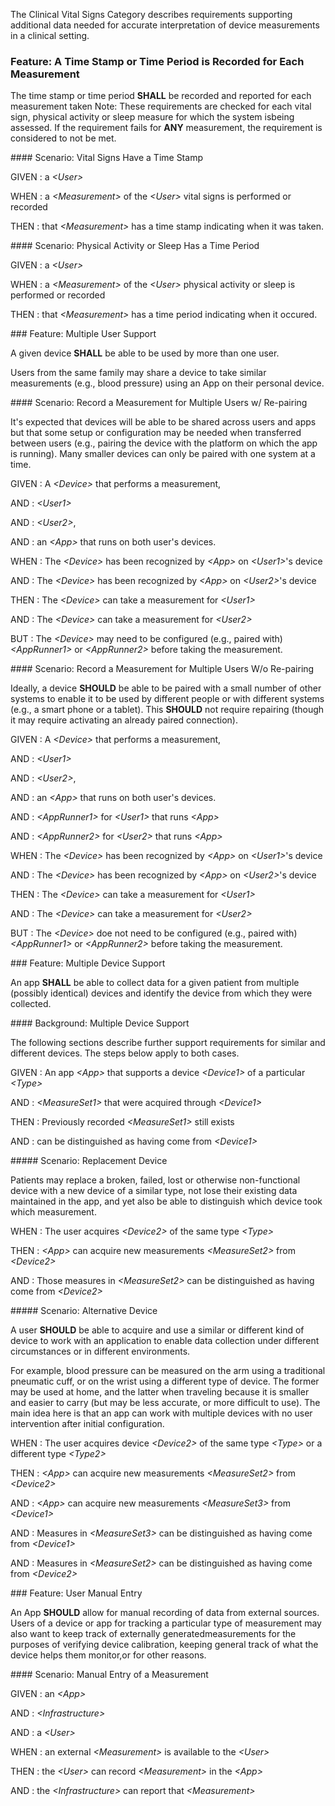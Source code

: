 The Clinical Vital Signs Category describes requirements supporting additional data needed for
accurate interpretation of device measurements in a clinical setting.
<span id='a-time-stamp-or-time-period-is-recorded-for-each-measurement'/>
### <span class='glyphicon text-success glyphicon-phone'/> <span class='glyphicon text-success glyphicon-dashboard'/> <span class='glyphicon text-success glyphicon-cloud'/> Feature: A Time Stamp or Time Period is Recorded for Each Measurement

The time stamp or time period **SHALL** be recorded and reported for each measurement taken
Note: These requirements are checked for each vital sign, physical activity or sleep measure for which the system isbeing assessed.  If the requirement fails for **ANY** measurement, the requirement is considered to not be met.


<span id='vital-signs-have-a-time-stamp'/>
#### <span class='glyphicon text-success glyphicon-phone'/> <span class='glyphicon text-success glyphicon-dashboard'/> <span class='glyphicon text-success glyphicon-cloud'/> Scenario: Vital Signs Have a Time Stamp


GIVEN
: a <i>&lt;User&gt;</i>

WHEN
: a <i>&lt;Measurement&gt;</i> of the <i>&lt;User&gt;</i> vital signs is performed or recorded

THEN
: that <i>&lt;Measurement&gt;</i> has a time stamp indicating when it was taken.


<span id='physical-activity-or-sleep-has-a-time-period'/>
#### <span class='glyphicon text-success glyphicon-phone'/> <span class='glyphicon text-success glyphicon-dashboard'/> <span class='glyphicon text-success glyphicon-cloud'/> Scenario: Physical Activity or Sleep Has a Time Period


GIVEN
: a <i>&lt;User&gt;</i>

WHEN
: a <i>&lt;Measurement&gt;</i> of the <i>&lt;User&gt;</i> physical activity or sleep is performed or recorded

THEN
: that <i>&lt;Measurement&gt;</i> has a time period indicating when it occured.


<span id='multiple-user-support'/>
### <span class='glyphicon glyphicon-phone'/> <span class='glyphicon glyphicon-dashboard'/> Feature: Multiple User Support

A given device **SHALL** be able to be used by more than one user.

Users from the same family may share a device to take similar measurements (e.g., blood pressure) using
an App on their personal device.


<span id='record-a-measurement-for-multiple-users-w/-re-pairing'/>
#### <span class='glyphicon text-success glyphicon-phone'/> <span class='glyphicon text-success glyphicon-dashboard'/> Scenario: Record a Measurement for Multiple Users w/ Re-pairing

It's expected that devices will be able to be shared across users and apps
but that some setup or configuration may be needed when transferred between
users (e.g., pairing the device with the platform on which the app is running).
Many smaller devices can only be paired with one system at a time.

GIVEN
: A <i>&lt;Device&gt;</i> that performs a measurement,

   AND
   : <i>&lt;User1&gt;</i>

   AND
   : <i>&lt;User2&gt;</i>,

   AND
   : an <i>&lt;App&gt;</i> that runs on both user's devices.

WHEN
: The <i>&lt;Device&gt;</i> has been recognized by <i>&lt;App&gt;</i> on <i>&lt;User1&gt;</i>'s device

   AND
   : The <i>&lt;Device&gt;</i> has been recognized by <i>&lt;App&gt;</i> on <i>&lt;User2&gt;</i>'s device

THEN
: The <i>&lt;Device&gt;</i> can take a measurement for <i>&lt;User1&gt;</i>

   AND
   : The <i>&lt;Device&gt;</i> can take a measurement for <i>&lt;User2&gt;</i>

BUT
: The <i>&lt;Device&gt;</i> may need to be configured (e.g., paired with) <i>&lt;AppRunner1&gt;</i> or <i>&lt;AppRunner2&gt;</i> before taking the measurement.


<span id='record-a-measurement-for-multiple-users-w/o-re-pairing'/>
#### <span class='glyphicon text-info glyphicon-phone'/> <span class='glyphicon text-info glyphicon-dashboard'/> Scenario: Record a Measurement for Multiple Users W/o Re-pairing

Ideally, a device **SHOULD** be able to be paired with a small number
of other systems to enable it to be used by different people or
with different systems (e.g., a smart phone or a tablet). This
**SHOULD** not require repairing (though it may require activating
an already paired connection).

GIVEN
: A <i>&lt;Device&gt;</i> that performs a measurement,

   AND
   : <i>&lt;User1&gt;</i>

   AND
   : <i>&lt;User2&gt;</i>,

   AND
   : an <i>&lt;App&gt;</i> that runs on both user's devices.

   AND
   : <i>&lt;AppRunner1&gt;</i> for <i>&lt;User1&gt;</i> that runs <i>&lt;App&gt;</i>

   AND
   : <i>&lt;AppRunner2&gt;</i> for <i>&lt;User2&gt;</i> that runs <i>&lt;App&gt;</i>

WHEN
: The <i>&lt;Device&gt;</i> has been recognized by <i>&lt;App&gt;</i> on <i>&lt;User1&gt;</i>'s device

   AND
   : The <i>&lt;Device&gt;</i> has been recognized by <i>&lt;App&gt;</i> on <i>&lt;User2&gt;</i>'s device

THEN
: The <i>&lt;Device&gt;</i> can take a measurement for <i>&lt;User1&gt;</i>

   AND
   : The <i>&lt;Device&gt;</i> can take a measurement for <i>&lt;User2&gt;</i>

BUT
: The <i>&lt;Device&gt;</i> doe not need to be configured (e.g., paired with) <i>&lt;AppRunner1&gt;</i> or <i>&lt;AppRunner2&gt;</i> before taking the measurement.


<span id='multiple-device-support'/>
### <span class='glyphicon glyphicon-phone'/> <span class='glyphicon glyphicon-dashboard'/> Feature: Multiple Device Support

An app **SHALL** be able to collect data for a given patient
from multiple (possibly identical) devices and identify the device from
which they were collected.


<span id='multiple-device-support'/>
#### Background: Multiple Device Support

The following sections describe further support requirements for similar
and different devices.  The steps below apply to both cases.

GIVEN
: An app <i>&lt;App&gt;</i> that supports a device <i>&lt;Device1&gt;</i> of a particular <i>&lt;Type&gt;</i>

   AND
   : <i>&lt;MeasureSet1&gt;</i> that were acquired through <i>&lt;Device1&gt;</i>

THEN
: Previously recorded <i>&lt;MeasureSet1&gt;</i> still exists

   AND
   : can be distinguished as having come from <i>&lt;Device1&gt;</i>


<span id='replacement-device'/>
##### <span class='glyphicon text-success glyphicon-phone'/> <span class='glyphicon text-success glyphicon-dashboard'/> Scenario: Replacement Device

Patients may replace a broken, failed, lost or otherwise non-functional
device with a new device of a similar type, not lose their existing data maintained
in the app, and yet also be able to distinguish which device took which measurement.

WHEN
: The user acquires <i>&lt;Device2&gt;</i> of the same type <i>&lt;Type&gt;</i>

THEN
: <i>&lt;App&gt;</i> can acquire new measurements <i>&lt;MeasureSet2&gt;</i> from <i>&lt;Device2&gt;</i>

   AND
   : Those measures in <i>&lt;MeasureSet2&gt;</i> can be distinguished as having come from <i>&lt;Device2&gt;</i>


<span id='alternative-device'/>
##### <span class='glyphicon text-info glyphicon-phone'/> <span class='glyphicon text-info glyphicon-dashboard'/> Scenario: Alternative Device

A user **SHOULD** be able to acquire and use a similar or different kind
of device to work with an application to enable data collection
under different circumstances or in different environments.

For example, blood pressure can be measured
on the arm using a traditional pneumatic cuff, or on the wrist using a
different type of device.  The former may be used at home, and the latter
when traveling because it is smaller and easier to carry (but may be
less accurate, or more difficult to use).  The main idea here is that an app can work
with multiple devices with no user intervention after initial configuration.

WHEN
: The user acquires device <i>&lt;Device2&gt;</i> of the same type <i>&lt;Type&gt;</i> or a different type <i>&lt;Type2&gt;</i>

THEN
: <i>&lt;App&gt;</i> can acquire new measurements <i>&lt;MeasureSet2&gt;</i> from <i>&lt;Device2&gt;</i>

   AND
   : <i>&lt;App&gt;</i> can acquire new measurements <i>&lt;MeasureSet3&gt;</i> from <i>&lt;Device1&gt;</i>

   AND
   : Measures in <i>&lt;MeasureSet3&gt;</i> can be distinguished as having come from <i>&lt;Device1&gt;</i>

   AND
   : Measures in <i>&lt;MeasureSet2&gt;</i> can be distinguished as having come from <i>&lt;Device2&gt;</i>


<span id='user-manual-entry'/>
### <span class='glyphicon text-info glyphicon-phone'/> <span class='glyphicon text-info glyphicon-cloud'/> Feature: User Manual Entry

An App **SHOULD** allow for manual recording of data from external sources.
Users of a device or app for tracking a particular type of measurement may also want to keep track of externally generatedmeasurements for the purposes of verifying device calibration, keeping general track of what the device helps them monitor,or for other reasons.


<span id='manual-entry-of-a-measurement'/>
#### Scenario: Manual Entry of a Measurement


GIVEN
: an <i>&lt;App&gt;</i>

   AND
   : <i>&lt;Infrastructure&gt;</i>

   AND
   : a <i>&lt;User&gt;</i>

WHEN
: an external <i>&lt;Measurement&gt;</i> is available to the <i>&lt;User&gt;</i>

THEN
: the <i>&lt;User&gt;</i> can record <i>&lt;Measurement&gt;</i> in the <i>&lt;App&gt;</i>

   AND
   : the <i>&lt;Infrastructure&gt;</i> can report that <i>&lt;Measurement&gt;</i>

